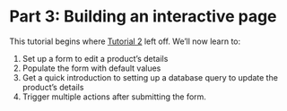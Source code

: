 # Part 3: Building an interactive page

This tutorial begins where [Tutorial 2](https://docs.google.com/document/d/1MF52io4nymFJoeAoKQnOlovHMtwh5qbk0kRb9rNU1fI/edit#heading=h.40i6tula7jnz) left off. We’ll now learn to:

1. Set up a form to edit a product’s details
2. Populate the form with default values
3. Get a quick introduction to setting up a database query to update the product’s details
4. Trigger multiple actions after submitting the form.

